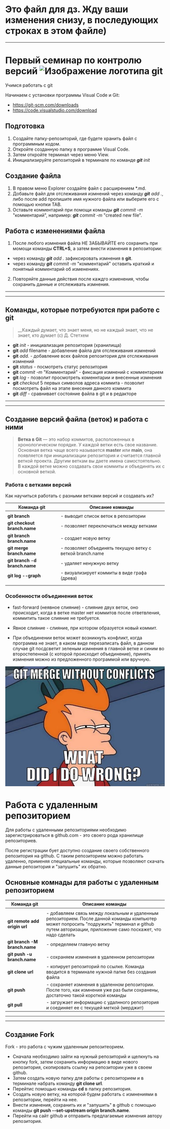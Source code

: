 # Это файл для дз. Жду ваши изменения снизу, в последующих строках в этом файле)

---

# Первый семинар по контролю версий ![Изображение логотипа git](./git.jpeg)
Учимся работать с git 

Начинаем с установки программы Visual Code и Git:

* <https://git-scm.com/downloads>
* <https://code.visualstudio.com/download>

## Подготовка
1. Создайте папку-репозиторий, где будете хранить файл с программным кодом.
2. Откройте созданную папку в программе Visual Code.
3. Затем откройте терминал через меню View.
4. Инициализируйте репозиторий в терминале по команде ***git*** *init*
## Создание файла
1. В правом меню Explorer создайте файл с расширением *.md.
2. Добавьте файл для отслеживания измнений через команду ***git*** *add .*, либо после add пропишите имя нужного файла или выберите его с помощью кнопки TAB.
3. Оставьте комментарий при помощи команды ***git*** *commit -m* "комментарий", например: ***git*** *commit -m* "created new file".
## Работа с изменениями файла 
1. После любого измнения файла НЕ ЗАБЫВАЙТЕ его сохранить при момощи команды **CTRL+S**, а затем внести измнения в репозитории:
* через команду  ***git*** *add .* зафиксировать измнения в **git**.
* через команду ***git*** *commit -m* "комментарий" оставить краткий и понятный комментарий об изменениях.
2. Повторяйте данные действия после каждго изменения, чтобы сохранить данные и отслеживать измнения. 

----
----
## Команды, которые потребуются при работе с **git**

> __Каждый думает, что знает меня, но не каждый знает, что не знает, кто думает (с) Д. Стетхем

* **git** *init* - инициализация репозитория (хранилища)
* **git** *add* filename - добавление файла для отслеживания измнений
* **git** *add.* - добавление всех файлов репозитория для отслеживания измнений
* **git** *status* - посмотреть статус репозитория
* **git** *commit -m* "Комментарий" - фиксация измнений с комментарием
* **git** *log* - позволит просмотреть коменнтарии и внесенные измнения
* **git** *checkout* 5 первых символов адреса коммита - позволит посмотреть файл на этапе внесения данного коммита
* **git** *diff* - сравнивает состояние файла в git и в редакторе
____
____
## Создание версий файла (веток) и работа с ними

> __Ветка в Git__ — это набор коммитов, расположенных в хронологическом порядке. У каждой ветки есть свое название. Основная ветка чаще всего называется __master__ или __main__, она появляется при инициализации репозитория и считается главной веткой проекта. Другим веткам вы даете имена самостоятельно. В каждой ветке можно создавать свои коммиты и объединять их с основной веткой. 


### Работа с ветками версий
Как  научиться работать с разными ветками версий и создавать их? 

|Команда git|Описание команды|
|-|-----------|
|||
|__git branch__| - выводит список веток в репозитории|
|__git checkout branch.name__| - позволяет переключаться между ветками|
|__git branch branch.name__| - создает новую ветку|
|__git merge branch.name__| - позволяет объединять текущую ветку с веткой branch.name|
|__git branch -d branch.name__| - удаляет ненужную ветку|
|__git log --graph__| - визуализирует коммиты в виде графа (древа)|
|||
|||

### Особенности объединения веток

* fast-forward (неявное слияние) - слияние двух веток, оно происходит, когда в ветке master нет коммитов после ответвления, коммитить такое слияние не требуется.
* Явное слияние  - слияние, при котором образуется новый коммит. 


* При объединении веток может возникнуть конфликт, когда программа не знает, в каком виде перезаписать файл, в данном случае git посдсветит зеленым измнения в главной ветке и синим во второстепенной (с которой происходит объединение), принять измнения можно из предложенного программой или вручную. 

![Картинка с сомневающимся бартом](./git-merge-without-conflict.jpg)

# Работа с удаленным репозиторием

Для работы с удаленными репозиториями необходимо зарегистрироваться в github.com - это своего рода хранилище репозиториев. 

После регистрации бует доступно создание своего собственного репозитория на github. С таким репозиторием можно работать удаленно, применяя специальные команды, которые позволяют скачать данные репозитория и "запушить" их обратно. 

## Основные комнады для работы с удаленным репозиторием

|Команда git|Описание команды|
|-|-----------|
|||
|__git remote add origin url__| - добавляем связь между локальным и удаленным репозиторием. После данной команды компьютер может попросить "подружить" терминал и github путем авторизации, приложение само поскажет, что надо сделать|
|__git branch -M branch.name__| - определяем главную ветку|
|__git push -u branch.name__| - сохраняем измнения в удаленном репозитории|
|__git clone url__| - копирует репозиторий по ссылке. Команда вводится в терминале нужной папке без создания файла|
|__git push__| - сохраняет измнения в удаленном репозитории. После того, как измнения уже раз были сохранены, достаточно такой короткой команды|
|__git pull__| - загружает информацию с удалнного репозитория и соединяет ее с текущей меткой (мерджит)|
---
---
## Создание Fork 

Fork - это работа с чужим удаленным репозитеорием. 
* Сначала необходимо зайти на нужный репозиторий и щелкнуть на кнопку fork, затем сохранить информацию в виде нового репозитория, скопировать ссылку на репозитории уже в своем github.
* Затем создать новую папку для работы с репозиторием и в терминале набрать команду  **git clone url**.
* Перейтис помощью команды **cd** в папку репозитория.
* Создать новую ветку, на которой будем работать с измнениями в репозитории, перейти на нее.
* Внести измнения, сохранить их и "запушить" в github с помощью команды **git push --set-upstream origin branch.name**.
* Перейти на сайт github и отправить предлагаемые измнения автору репозитория.


 